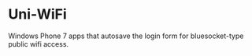 Uni-WiFi
========

Windows Phone 7 apps that autosave the login form for bluesocket-type public wifi access.
